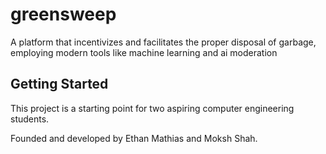 # greensweep

A platform that incentivizes and facilitates the proper disposal of garbage, employing modern tools like machine learning and ai moderation
## Getting Started

This project is a starting point for two aspiring computer engineering students.

Founded and developed by Ethan Mathias and Moksh Shah.
